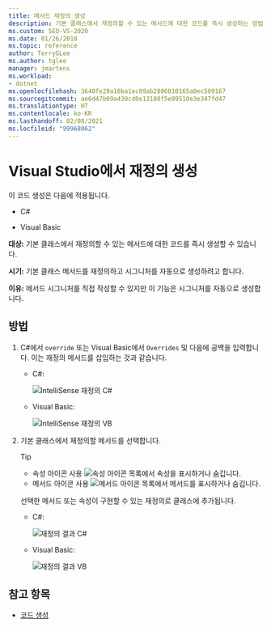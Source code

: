 ```yaml
---
title: 메서드 재정의 생성
description: 기본 클래스에서 재정의할 수 있는 메서드에 대한 코드를 즉시 생성하는 방법을 알아봅니다.
ms.custom: SEO-VS-2020
ms.date: 01/26/2018
ms.topic: reference
author: TerryGLee
ms.author: tglee
manager: jmartens
ms.workload:
- dotnet
ms.openlocfilehash: 3640fe29a18ba1ec89ab2806810165a0ec509167
ms.sourcegitcommit: ae6d47b09a439cd0e13180f5e89510e3e347fd47
ms.translationtype: HT
ms.contentlocale: ko-KR
ms.lasthandoff: 02/08/2021
ms.locfileid: "99968062"
---
```

# <a name="generate-an-override-in-visual-studio"></a>Visual Studio에서 재정의 생성

이 코드 생성은 다음에 적용됩니다.

- C#

- Visual Basic

**대상:** 기본 클래스에서 재정의할 수 있는 메서드에 대한 코드를 즉시 생성할 수 있습니다.

**시기:** 기본 클래스 메서드를 재정의하고 시그니처를 자동으로 생성하려고 합니다.

**이유:** 메서드 시그니처를 직접 작성할 수 있지만 이 기능은 시그니처를 자동으로 생성합니다.

## <a name="how-to"></a>방법

1. C#에서 `override` 또는 Visual Basic에서 `Overrides` 및 다음에 공백을 입력합니다. 이는 재정의 메서드를 삽입하는 것과 같습니다.

   - C#:

      ![IntelliSense 재정의 C#](media/override-intellisense-cs.png)

   - Visual Basic:

      ![IntelliSense 재정의 VB](media/override-intellisense-vb.png)

2. 기본 클래스에서 재정의할 메서드를 선택합니다.

   > [!TIP]
   > - 속성 아이콘 사용 ![속성 아이콘](media/override-property-cs.png) 목록에서 속성을 표시하거나 숨깁니다.
   > - 메서드 아이콘 사용 ![메서드 아이콘](media/override-method-cs.png) 목록에서 메서드를 표시하거나 숨깁니다.

   선택한 메서드 또는 속성이 구현할 수 있는 재정의로 클래스에 추가됩니다.

   - C#:

       ![재정의 결과 C#](media/override-result-cs.png)

   - Visual Basic:

       ![재정의 결과 VB](media/override-result-vb.png)

## <a name="see-also"></a>참고 항목

- [코드 생성](../code-generation-in-visual-studio.md)
